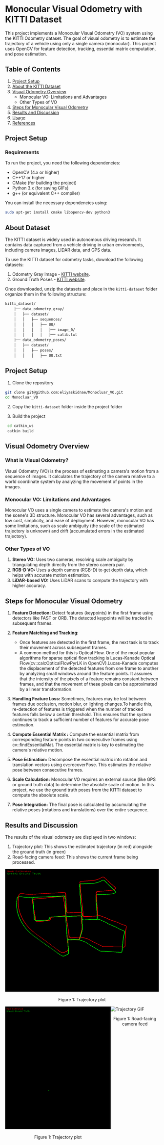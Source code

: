 # Monocular Visual Odometry with KITTI Dataset

This project implements a Monocular Visual Odometry (VO) system using the KITTI Odometry dataset. The goal of visual odometry is to estimate the trajectory of a vehicle using only a single camera (monocular). This project uses OpenCV for feature detection, tracking, essential matrix computation, and pose estimation.

## Table of Contents
1. [Project Setup](#project-setup)
2. [About the KITTI Dataset](#about-the-kitti-dataset)
3. [Visual Odometry Overview](#visual-odometry-overview)
   - Monocular VO: Limitations and Advantages
   - Other Types of VO
4. [Steps for Monocular Visual Odometry](#steps-for-monocular-visual-odometry)
5. [Results and Discussion](#results-and-discussion)
6. [Usage](#usage)
7. [References](#references)

## Project Setup

### Requirements

To run the project, you need the following dependencies:

- OpenCV (4.x or higher)
- C++17 or higher
- CMake (for building the project)
- Python 3.x (for saving GIFs)
- g++ (or equivalent C++ compiler)

You can install the necessary dependencies using:

```bash
sudo apt-get install cmake libopencv-dev python3

```


## About Dataset 
The KITTI dataset is widely used in autonomous driving research. It contains data captured from a vehicle driving in urban environments, including camera images, LIDAR data, and GPS data. 

To use the KITTI dataset for odometry tasks, download the following datasets:
  1. Odometry Gray Image - [KITTI website](http://www.cvlibs.net/datasets/kitti/eval_odometry.php).
  2. Ground Truth Poses - [KITTI website](http://www.cvlibs.net/datasets/kitti/eval_odometry.php).

Once downloaded, unzip the datasets and place in the  `kitti-dataset` folder organize them in the following structure:
``` bash
kitti_dataset/
    ├── data_odometry_gray/
    │   ├── dataset/
    │   │   ├── sequences/
    │   │   │   ├── 00/
    │   │   │   │   ├── image_0/
    │   │   │   │   ├── calib.txt
    ├── data_odometry_poses/
    │   ├── dataset/
    │   │   ├── poses/
    │   │   │   ├── 00.txt
```
## Project Setup
1. Clone the repository
```bash 
git clone git@github.com:eliyaskidnae/Monocluar_VO.git
cd Monocluar_VO
```

2. Copy the `kitti-dataset` folder inside the project folder 

3. Build the project 
  ```bash 
   cd catkin_ws
   catkin build 

   ```

## Visual Odometry Overview
### What is Visual Odometry?
Visual Odometry (VO) is the process of estimating a camera's motion from a sequence of images. It calculates the trajectory of the camera relative to a world coordinate system by analyzing the movement of points in the images.
### Monocular VO: Limitations and Advantages

Monocular VO uses a single camera to estimate the camera's motion and the scene's 3D structure. Monocular VO has several advantages, such as low cost, simplicity, and ease of deployment. However, monocular VO has some limitations, such as scale ambiguity (the scale of the estimated trajectory is unknown) and drift (accumulated errors in the estimated trajectory).

### Other Types of VO
1. **Stereo VO:** Uses two cameras, resolving scale ambiguity by triangulating depth directly from the stereo camera pair.
2. **RGB-D VO:** Uses a depth camera (RGB-D) to get depth data, which helps with accurate motion estimation.
3. **LiDAR-based VO:** Uses LiDAR scans to compute the trajectory with higher accuracy.

## Steps for Monocular Visual Odometry
1. **Feature Detection:** Detect features (keypoints) in the first frame using detectors like FAST or ORB. The detected keypoints will be tracked in subsequent frames.
2. **Feature Matching and Tracking:** 
   - Once features are detected in the first frame, the next task is to track their movement across subsequent frames.
   - A common method for this is Optical Flow. One of the most popular algorithms for sparse optical flow tracking is Lucas-Kanade Optical Flow(cv::calcOpticalFlowPyrLK in OpenCV).Lucas-Kanade computes the displacement of the detected features from one frame to another by analyzing small windows around the feature points. It assumes that the intensity of the pixels of a feature remains constant between frames, and that the movement of these pixels can be approximated by a linear transformation.
3. **Handling Feature Loss:** Sometimes, features may be lost between frames due occlusion, motion blur, or lighting changes.To handle this, re-detection of features is triggered when the number of tracked features falls below a certain threshold. This ensures that the system continues to track a sufficient number of features for accurate pose estimation.

3. **Compute Essential Matrix :** Compute the essential matrix from corresponding feature points in two consecutive frames using cv::findEssentialMat. The essential matrix is key to estimating the camera's relative motion.
4. **Pose Estimation:** Decompose the essential matrix into rotation and translation vectors using cv::recoverPose. This estimates the relative pose between consecutive frames.
5. **Scale Calculation:** Monocular VO requires an external source (like GPS or ground truth data) to determine the absolute scale of motion. In this project, we use the ground truth poses from the KITTI dataset to compute the absolute scale.
6. **Pose Integration:** The final pose is calculated by accumulating the relative poses (rotations and translations) over the entire sequence.

## Results and Discussion

The results of the visual odometry are displayed in two windows:
1. Trajectory plot: This shows the estimated trajectory (in red) alongside the ground truth (in green)
2. Road-facing camera feed: This shows the current frame being processed.

<div style="display: flex; justify-content: space-between;">
  <div> 
    <img src="media/frame_4500.png" alt="Trajectory GIF" width="600" height="400">
     <p style="text-align: center;">Figure 1: Trajectory plot</p>

  </div>
</div>

<div style="display: flex; justify-content: space-between;">
  <div> 
    <img src="media/Trajectory_path.gif" alt="Trajectory GIF" width="500" height="400" >
     <p style="text-align: center;">Figure 1: Trajectory plot</p>
  </div>
  <div> 
    <img src="media/Trajectory.gif" alt="Trajectory GIF" width="500" height="400">
     <p style="text-align: center;">Figure 1:  Road-facing camera feed</p>

  </div>
</div>